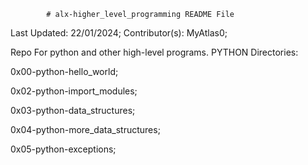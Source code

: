 			# alx-higher_level_programming README File


Last Updated: 22/01/2024;
Contributor(s): MyAtlas0;



Repo For python and other high-level programs.
PYTHON Directories:

0x00-python-hello_world;

0x02-python-import_modules;

0x03-python-data_structures;

0x04-python-more_data_structures;

0x05-python-exceptions;
